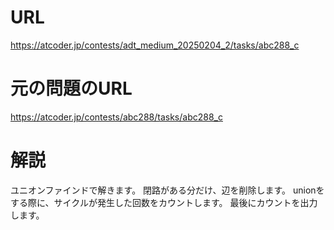 # URL
https://atcoder.jp/contests/adt_medium_20250204_2/tasks/abc288_c

# 元の問題のURL
https://atcoder.jp/contests/abc288/tasks/abc288_c

# 解説
ユニオンファインドで解きます。
閉路がある分だけ、辺を削除します。
unionをする際に、サイクルが発生した回数をカウントします。
最後にカウントを出力します。

